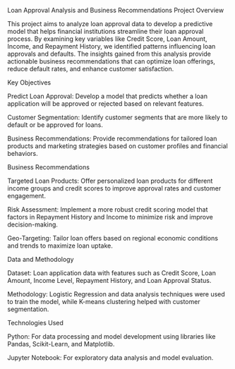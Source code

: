 Loan Approval Analysis and Business Recommendations
Project Overview

This project aims to analyze loan approval data to develop a predictive model that helps financial institutions streamline their loan approval process. By examining key variables like Credit Score, Loan Amount, Income, and Repayment History, we identified patterns influencing loan approvals and defaults. The insights gained from this analysis provide actionable business recommendations that can optimize loan offerings, reduce default rates, and enhance customer satisfaction.

Key Objectives

Predict Loan Approval: Develop a model that predicts whether a loan application will be approved or rejected based on relevant features.

Customer Segmentation: Identify customer segments that are more likely to default or be approved for loans.

Business Recommendations: Provide recommendations for tailored loan products and marketing strategies based on customer profiles and financial behaviors.

Business Recommendations

Targeted Loan Products: Offer personalized loan products for different income groups and credit scores to improve approval rates and customer engagement.

Risk Assessment: Implement a more robust credit scoring model that factors in Repayment History and Income to minimize risk and improve decision-making.

Geo-Targeting: Tailor loan offers based on regional economic conditions and trends to maximize loan uptake.

Data and Methodology

Dataset: Loan application data with features such as Credit Score, Loan Amount, Income Level, Repayment History, and Loan Approval Status.

Methodology: Logistic Regression and data analysis techniques were used to train the model, while K-means clustering helped with customer segmentation.

Technologies Used

Python: For data processing and model development using libraries like Pandas, Scikit-Learn, and Matplotlib.

Jupyter Notebook: For exploratory data analysis and model evaluation.
